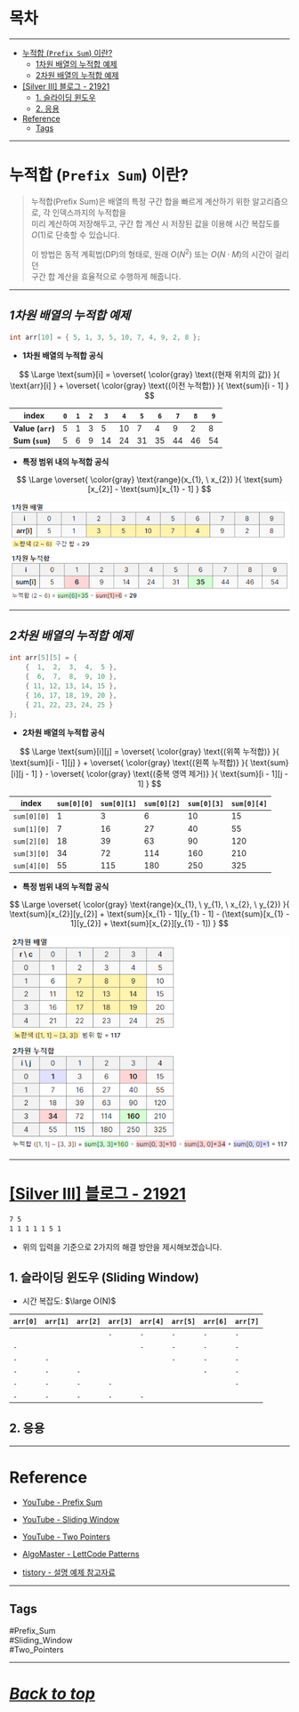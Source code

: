 # 목차

---

- [누적합 (`Prefix Sum`) 이란?](#누적합-prefix-sum-이란)
    - [1차원 배열의 누적합 예제](#1차원-배열의-누적합-예제)
    - [2차원 배열의 누적합 예제](#2차원-배열의-누적합-예제)
- [\[Silver III\] 블로그 - 21921](#silver-iii-블로그---21921)
    - [1. 슬라이딩 윈도우](#1-슬라이딩-윈도우-sliding-window)
    - [2. 응용](#2-응용)
- [Reference](#reference)
    - [Tags](#tags)

---

# 누적합 (`Prefix Sum`) 이란?

> 누적합(Prefix Sum)은 배열의 특정 구간 합을 빠르게 계산하기 위한 알고리즘으로, 각 인덱스까지의 누적합을  
> 미리 계산하여 저장해두고, 구간 합 계산 시 저장된 값을 이용해 시간 복잡도를 $O(1)$로 단축할 수 있습니다.
>
> 이 방법은 동적 계획법(DP)의 형태로, 원래 $O(N^{2})$ 또는 $O(N\cdot{M})$의 시간이 걸리던  
> 구간 합 계산을 효율적으로 수행하게 해줍니다.

---

## ***1차원 배열의 누적합 예제***

```cpp
int arr[10] = { 5, 1, 3, 5, 10, 7, 4, 9, 2, 8 };
```

- **1차원 배열의 누적합 공식**

$$
\Large
\text{sum}[i] =
\overset{ \color{gray} \text{(현재 위치의 값)} }{ \text{arr}[i] } +
\overset{ \color{gray} \text{(이전 누적합)} }{ \text{sum}[i - 1] }
$$

| **index**         | `0` | `1` | `2` | `3` | `4` | `5` | `6` | `7` | `8` | `9` |
|-------------------|-----|-----|-----|-----|-----|-----|-----|-----|-----|-----|
| **Value (`arr`)** | 5   | 1   | 3   | 5   | 10  | 7   | 4   | 9   | 2   | 8   |
| **Sum (`sum`)**   | 5   | 6   | 9   | 14  | 24  | 31  | 35  | 44  | 46  | 54  |

- **특정 범위 내의 누적합 공식**

$$
\Large
\overset{ \color{gray} \text{range}(x_{1}, \ x_{2}) }{ \text{sum}[x_{2}] - \text{sum}[x_{1} - 1] }
$$

![1차원 누적합 예시](./resources/image_001.png)

---

## ***2차원 배열의 누적합 예제***

```cpp
int arr[5][5] = {
	{  1,  2,  3,  4,  5 },
	{  6,  7,  8,  9, 10 },
	{ 11, 12, 13, 14, 15 },
	{ 16, 17, 18, 19, 20 },
	{ 21, 22, 23, 24, 25 }
};
```

- **2차원 배열의 누적합 공식**

$$
\Large
\text{sum}[i][j] =
\overset{ \color{gray} \text{(위쪽 누적합)} }{ \text{sum}[i - 1][j] } +
\overset{ \color{gray} \text{(왼쪽 누적합)} }{ \text{sum}[i][j - 1] } -
\overset{ \color{gray} \text{(중복 영역 제거)} }{ \text{sum}[i - 1][j - 1] }
$$

| **index**   | `sum[0][0]` | `sum[0][1]` | `sum[0][2]` | `sum[0][3]` | `sum[0][4]` |
|-------------|-------------|-------------|-------------|-------------|-------------|
| `sum[0][0]` | 1           | 3           | 6           | 10          | 15          |
| `sum[1][0]` | 7           | 16          | 27          | 40          | 55          | 
| `sum[2][0]` | 18          | 39          | 63          | 90          | 120         |
| `sum[3][0]` | 34          | 72          | 114         | 160         | 210         |
| `sum[4][0]` | 55          | 115         | 180         | 250         | 325         |

- **특정 범위 내의 누적합 공식**

$$
\Large
\overset{
\color{gray} \text{range}(x_{1}, \ y_{1}, \ x_{2}, \ y_{2})
}{
\text{sum}[x_{2}][y_{2}] + \text{sum}[x_{1} - 1][y_{1} - 1] - (\text{sum}[x_{1} - 1][y_{2}] + \text{sum}[x_{2}][y_{1} - 1])
}
$$

![2차원 누적합 예시](./resources/image_002.png)

---

# [\[Silver III\] 블로그 - 21921](https://www.acmicpc.net/problem/21921)

```bash
7 5
1 1 1 1 1 5 1
```

- 위의 입력을 기준으로 2가지의 해결 방안을 제시해보겠습니다.

## 1. 슬라이딩 윈도우 (Sliding Window)

- 시간 복잡도: $\large O(N)$

| `arr[0]` | `arr[1]` | `arr[2]` | `arr[3]` | `arr[4]` | `arr[5]` | `arr[6]` | `arr[7]` |
|----------|----------|----------|----------|----------|----------|----------|----------|
|          |          |          | `-`      | `-`      | `-`      | `-`      | `-`      |
| `-`      |          |          |          | `-`      | `-`      | `-`      | `-`      |
| `-`      | `-`      |          |          |          | `-`      | `-`      | `-`      |
| `-`      | `-`      | `-`      |          |          |          | `-`      | `-`      |
| `-`      | `-`      | `-`      | `-`      |          |          |          | `-`      |
| `-`      | `-`      | `-`      | `-`      | `-`      |          |          |          |

## 2. 응용

---

# Reference

- [YouTube - Prefix Sum](https://www.youtube.com/watch?v=yuws7YK0Yng)

- [YouTube - Sliding Window](https://www.youtube.com/watch?v=y2d0VHdvfdc)

- [YouTube - Two Pointers](https://www.youtube.com/watch?v=QzZ7nmouLTI)

- [AlgoMaster - LettCode Patterns](https://blog.algomaster.io/p/15-leetcode-patterns)

- [tistory - 설명 예제 참고자료](https://hyungjun-950912.tistory.com/218)

---

## Tags

#Prefix_Sum  
#Sliding_Window  
#Two_Pointers

---

# ***[Back to top](#top)***
